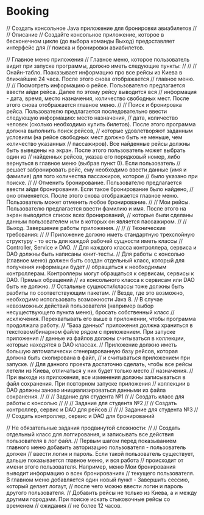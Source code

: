 # Booking
//        Создать консольное Java приложение для бронировки авиабилетов
//
//        Описание
//        Создайте консольное приложение, которое в бесконечном цикле (до выбора команды Выход) предоставляет интерфейс для
//        поиска и бронировки авиабилетов.

//        Главное меню приложения
//        Главное меню, которое пользователь видит при запуске программы, должно иметь следующие пункты:
//
//
//        Онайн-табло. Поaказывает информацию про все рейсы из Киева в ближайшие 24 часа. После этого снова отображается
//        главное меню.
//
//        Посмотреть информацию о рейсе. Пользователю предлагается ввести айди рейса. Далее по этому рейсу выводится вся
//        информация - дата, время, место назначения, количество свободных мест. После этого снова отображается главное меню.
//
//        Поиск и бронировка рейса. Пользователю предлагается последовательно ввести следующую информацию: место назначения,
//        дата, количество человек (сколько необходимо купить билетов). После этого программа должна выполнить поиск рейсов,
//        которые удовлетворяют заданным условиям (на рейсе свободных мест должно быть не меньше, чем количество указанных
//        пассажиров). Все найденные рейсы должны быть выведены на экран. После этого пользователь может выбрать один из
//        найденных рейсов, указав его порядковый номер, либо вернуться в главное меню (выбрав пункт 0). Если пользователь
//        решает забронировать рейс, ему необходимо ввести данные (имя и фамилия) для того количества пассажиров, которое
//        было указано при поиске.
//
//        Отменить бронирование. Пользователю предлагается ввести айди бронирования. Если такое бронирование было найдено,
//        оно отменяется. После этого снова отображается главное меню. Пользователь может отменить любое бронирование.
//
//        Мои рейсы. Пользователю предлагается ввести фамилию и имя. После этого на экран выводится список всех бронирований,
//        которые были сделаны данным пользователем или в которых он является пассажиром.
//
//        Выход. Завершение работы приложения.
//
//
//        Технические требования:
//
//        Приложение должно иметь стандартную трехслойную структуру - то есть для каждой рабочей сущности иметь классы
//        Controller, Service и DAO.
//        Для каждого класса контроллера, сервиса и DAO должны быть написаны юнит-тесты.
//        Для работы с консолью (главное меню) должен быть создан отдельный класс, который для получения информации будет
//        обращаться к необходимым контроллерам. Контроллеры могут обращаться к сервисам, сервисы к DAO. Прямых обращений
//        из консольного класса к сервисам или DAO быть не должно.
//        Остальные сущности/классы тоже должны быть разбиты по соответствующим пакетам.
//        Везде, где это возможно, необходимо использовать возможности Java 8.
//        В случае невозможных действий пользователя (например выбор несуществующего пункта меню), бросать собственный класс
//        исключения. Перехватывать его выше в приложении, чтобы программа продолжала работу.
//        "База данных" приложения должна храниться в текстовом/бинарном файле рядом с приложением. При запуске приложения
//        данные из файлов должны считываться в коллекции, которые находятся в DAO классах.
//        Приложение должно иметь большую автоматически сгенерированную базу рейсов, которая должна быть скопирована в файл,
//        и считываться приложением при запуске.
//        Для данного проекта достаточно сделать, чтобы все рейсы летели из Киева, отличаться у них будет только место
//        назначения.
//        При выходе из приложения, все изменения должны записываться в файл сохранения. При повторном запуске приложения
//        коллекции в DAO должны заново инициализироваться данными из файла сохранения.
//
//
//        Задание для студента №1
//
//        Создать класс для работы с консолью
//
//
//        Задание для студента №2
//
//        Создать контроллер, сервис и DAO для рейсов
//
//
//        Задание для студента №3
//
//        Создать контроллер, сервис и DAO для бронирований

//        Не обязательные задания продвинутой сложности:
//
//        Создать отдельный класс для логгирования, и записывать все действия пользователя в лог файл.
//        Первым шагом перед показыванием главного меню добавить авторизацию пользователя - пользователь должен
//        ввести логин и пароль. Если такой пользователь существует, дальше показывается главное меню, и вся работа
//        происходит от имени этого пользователя. Например, меню Мои бронирования выводит информацию о всех бронированиях
//        текущего пользователя. В главном меню добавляется один новый пункт - Завершить сессию, который делает логаут,
//        после чего можно ввести логин и пароль другого пользователя.
//        Добавить рейсы не только из Киева, а и между другими городами. При поиске искать стыковочные рейсы со временем
//        ожидания
//       не более 12 часов.
